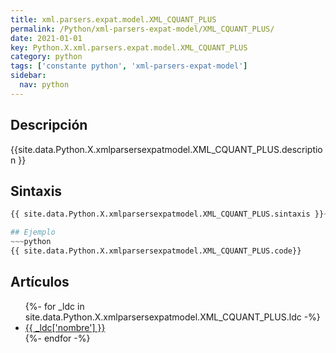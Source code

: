 ```yaml
---
title: xml.parsers.expat.model.XML_CQUANT_PLUS
permalink: /Python/xml-parsers-expat-model/XML_CQUANT_PLUS/
date: 2021-01-01
key: Python.X.xml.parsers.expat.model.XML_CQUANT_PLUS
category: python
tags: ['constante python', 'xml-parsers-expat-model']
sidebar: 
  nav: python
---
```


## Descripción
{{site.data.Python.X.xmlparsersexpatmodel.XML_CQUANT_PLUS.description }}

## Sintaxis
~~~python
{{ site.data.Python.X.xmlparsersexpatmodel.XML_CQUANT_PLUS.sintaxis }}~~~

## Ejemplo
~~~python
{{ site.data.Python.X.xmlparsersexpatmodel.XML_CQUANT_PLUS.code}}
~~~

## Artículos
<ul>
{%- for _ldc in site.data.Python.X.xmlparsersexpatmodel.XML_CQUANT_PLUS.ldc -%}
   <li>
       <a href="{{_ldc['url'] }}">{{ _ldc['nombre'] }}</a>
   </li>
{%- endfor -%}
</ul>
